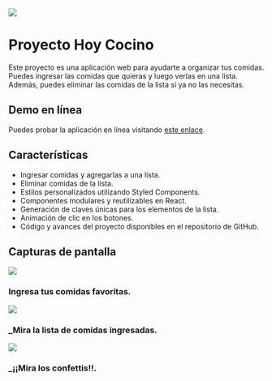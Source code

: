 <img src="https://media.licdn.com/dms/image/D4D16AQHOHQ6Q0LtjrA/profile-displaybackgroundimage-shrink_350_1400/0/1681584517093?e=1687996800&v=beta&t=zI2FhAcXiYGScnxx_dsKE-xX11NhJ08AS8dHOLEHhU0"/>


# Proyecto Hoy Cocino

Este proyecto es una aplicación web para ayudarte a organizar tus comidas. Puedes ingresar las comidas que quieras y luego verlas en una lista. Además, puedes eliminar las comidas de la lista si ya no las necesitas.

## Demo en línea

Puedes probar la aplicación en línea visitando [este enlace](https://hoy-cocino.netlify.app/).

## Características

- Ingresar comidas y agregarlas a una lista.
- Eliminar comidas de la lista.
- Estilos personalizados utilizando Styled Components.
- Componentes modulares y reutilizables en React.
- Generación de claves únicas para los elementos de la lista.
- Animación de clic en los botones.
- Código y avances del proyecto disponibles en el repositorio de GitHub.

## Capturas de pantalla

<img src="https://i.ibb.co/fCF1cHH/Captura-desde-2023-06-03-21-22-11.png"/>

<h3>Ingresa tus comidas favoritas.</h3>

<img src="https://i.ibb.co/NNwrDGB/Captura-desde-2023-06-03-21-22-21.png"/>

<h3>_Mira la lista de comidas ingresadas.</h3>

<img src="https://i.ibb.co/5rJKJcs/Captura-desde-2023-06-03-21-22-27.png"/>

<h3>_¡¡Mira los confettis!!.</h3>
